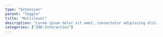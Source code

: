 ```yaml
---
type: "Extension"
parent: "Toggle"
title: "Multilevel"
description: "Lorem ipsum dolor sit amet, consectetur adipiscing elit. Nunc tempus laoreet leo sit amet iaculis."
categories: ["300-Interaction"]
---
```


<demo>
  <demovanilla src="inline/demo/toggle/multilevel">
  </demovanilla>
</demo>
